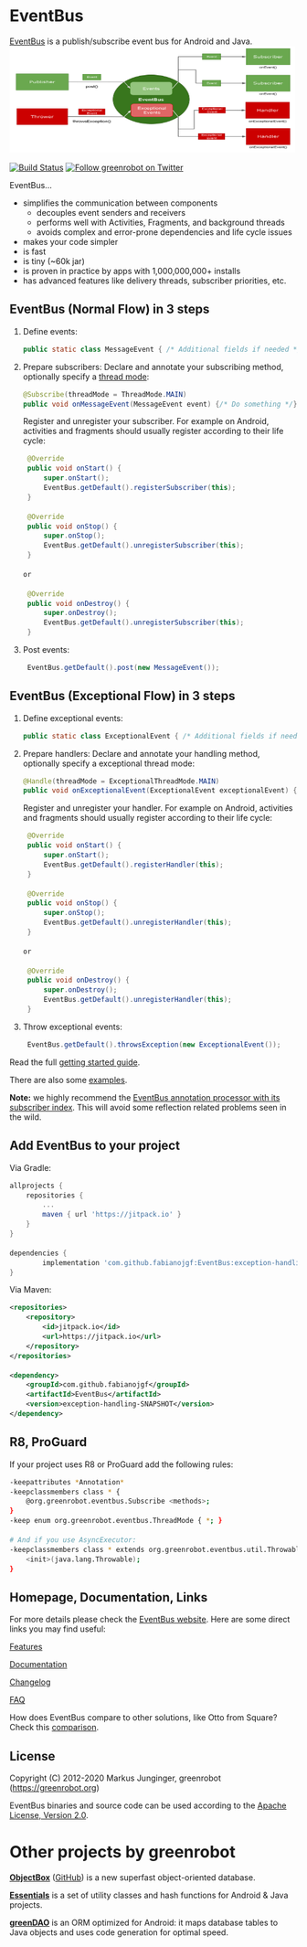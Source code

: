 EventBus
========
[EventBus](https://greenrobot.org/eventbus/) is a publish/subscribe event bus for Android and Java.<br/>
<img src="EventBus-PubSub-ExceptionHandling.png" width="500" height="187"/>

[![Build Status](https://travis-ci.org/greenrobot/EventBus.svg?branch=master)](https://travis-ci.org/greenrobot/EventBus)
[![Follow greenrobot on Twitter](https://img.shields.io/twitter/follow/greenrobot_de.svg?style=flat-square&logo=twitter)](https://twitter.com/greenrobot_de)

EventBus...

 * simplifies the communication between components
    * decouples event senders and receivers
    * performs well with Activities, Fragments, and background threads
    * avoids complex and error-prone dependencies and life cycle issues
 * makes your code simpler
 * is fast
 * is tiny (~60k jar)
 * is proven in practice by apps with 1,000,000,000+ installs
 * has advanced features like delivery threads, subscriber priorities, etc.

EventBus (Normal Flow) in 3 steps
-------------------
1. Define events:

    ```java  
    public static class MessageEvent { /* Additional fields if needed */ }
    ```

2. Prepare subscribers:
    Declare and annotate your subscribing method, optionally specify a [thread mode](https://greenrobot.org/eventbus/documentation/delivery-threads-threadmode/):  

    ```java
    @Subscribe(threadMode = ThreadMode.MAIN)  
    public void onMessageEvent(MessageEvent event) {/* Do something */};
    ```
    Register and unregister your subscriber. For example on Android, activities and fragments should usually register according to their life cycle:

   ```java
    @Override
    public void onStart() {
        super.onStart();
        EventBus.getDefault().registerSubscriber(this);
    }
   
    @Override
    public void onStop() {
        super.onStop();
        EventBus.getDefault().unregisterSubscriber(this);
    }
   
   or
 
    @Override
    public void onDestroy() {
        super.onDestroy();
        EventBus.getDefault().unregisterSubscriber(this);
    }
    ```

3. Post events:

   ```java
    EventBus.getDefault().post(new MessageEvent());
    ```

EventBus (Exceptional Flow) in 3 steps
-------------------
1. Define exceptional events:

    ```java  
    public static class ExceptionalEvent { /* Additional fields if needed */ }
    ```

2. Prepare handlers:
    Declare and annotate your handling method, optionally specify a exceptional thread mode:  

    ```java
    @Handle(threadMode = ExceptionalThreadMode.MAIN)  
    public void onExceptionalEvent(ExceptionalEvent exceptionalEvent) {/* Do something */};
    ```
    Register and unregister your handler. For example on Android, activities and fragments should usually register according to their life cycle:

   ```java
    @Override
    public void onStart() {
        super.onStart();
        EventBus.getDefault().registerHandler(this);
    }
 
    @Override
    public void onStop() {
        super.onStop();
        EventBus.getDefault().unregisterHandler(this);
    }
   
   or
 
    @Override
    public void onDestroy() {
        super.onDestroy();
        EventBus.getDefault().unregisterHandler(this);
    }
    ```

3. Throw exceptional events:

   ```java
    EventBus.getDefault().throwsException(new ExceptionalEvent());
    ```
   
Read the full [getting started guide](https://greenrobot.org/eventbus/documentation/how-to-get-started/).

There are also some [examples](https://github.com/greenrobot-team/greenrobot-examples).

**Note:** we highly recommend the [EventBus annotation processor with its subscriber index](https://greenrobot.org/eventbus/documentation/subscriber-index/).
This will avoid some reflection related problems seen in the wild.  

Add EventBus to your project
----------------------------

Via Gradle:
```gradle
allprojects {
    repositories {
        ...
        maven { url 'https://jitpack.io' }
    }
}

dependencies {
        implementation 'com.github.fabianojgf:EventBus:exception-handling-SNAPSHOT'
}
```

Via Maven:
```xml
<repositories>
    <repository>
        <id>jitpack.io</id>
        <url>https://jitpack.io</url>
    </repository>
</repositories>

<dependency>
    <groupId>com.github.fabianojgf</groupId>
    <artifactId>EventBus</artifactId>
    <version>exception-handling-SNAPSHOT</version>
</dependency>
```

R8, ProGuard
------------

If your project uses R8 or ProGuard add the following rules:

```bash
-keepattributes *Annotation*
-keepclassmembers class * {
    @org.greenrobot.eventbus.Subscribe <methods>;
}
-keep enum org.greenrobot.eventbus.ThreadMode { *; }
 
# And if you use AsyncExecutor:
-keepclassmembers class * extends org.greenrobot.eventbus.util.ThrowableFailureEvent {
    <init>(java.lang.Throwable);
}
```

Homepage, Documentation, Links
------------------------------
For more details please check the [EventBus website](https://greenrobot.org/eventbus). Here are some direct links you may find useful:

[Features](https://greenrobot.org/eventbus/features/)

[Documentation](https://greenrobot.org/eventbus/documentation/)

[Changelog](https://greenrobot.org/eventbus/changelog/)

[FAQ](https://greenrobot.org/eventbus/documentation/faq/)

How does EventBus compare to other solutions, like Otto from Square? Check this [comparison](COMPARISON.md).

License
-------
Copyright (C) 2012-2020 Markus Junginger, greenrobot (https://greenrobot.org)

EventBus binaries and source code can be used according to the [Apache License, Version 2.0](LICENSE).

Other projects by greenrobot
============================
[__ObjectBox__](https://objectbox.io/) ([GitHub](https://github.com/objectbox/objectbox-java)) is a new superfast object-oriented database.

[__Essentials__](https://github.com/greenrobot/essentials) is a set of utility classes and hash functions for Android & Java projects.

[__greenDAO__](https://github.com/greenrobot/greenDAO) is an ORM optimized for Android: it maps database tables to Java objects and uses code generation for optimal speed.
